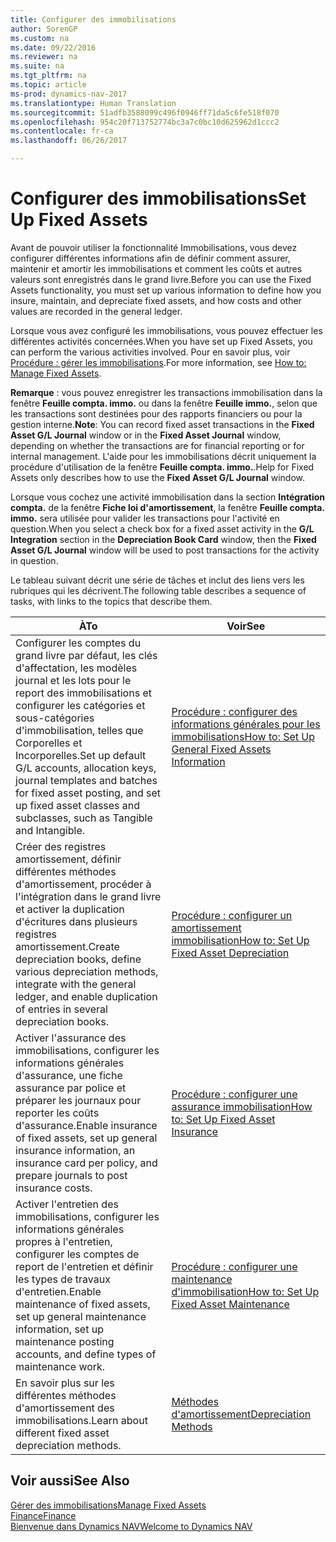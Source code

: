 ```yaml
---
title: Configurer des immobilisations
author: SorenGP
ms.custom: na
ms.date: 09/22/2016
ms.reviewer: na
ms.suite: na
ms.tgt_pltfrm: na
ms.topic: article
ms-prod: dynamics-nav-2017
ms.translationtype: Human Translation
ms.sourcegitcommit: 51adfb3588099c496f0946ff71da5c6fe518f070
ms.openlocfilehash: 954c20f713752774bc3a7c0bc10d625962d1ccc2
ms.contentlocale: fr-ca
ms.lasthandoff: 06/26/2017

---
```


# <a name="set-up-fixed-assets"></a><span data-ttu-id="fab0b-102">Configurer des immobilisations</span><span class="sxs-lookup"><span data-stu-id="fab0b-102">Set Up Fixed Assets</span></span>
<span data-ttu-id="fab0b-103">Avant de pouvoir utiliser la fonctionnalité Immobilisations, vous devez configurer différentes informations afin de définir comment assurer, maintenir et amortir les immobilisations et comment les coûts et autres valeurs sont enregistrés dans le grand livre.</span><span class="sxs-lookup"><span data-stu-id="fab0b-103">Before you can use the Fixed Assets functionality, you must set up various information to define how you insure, maintain, and depreciate fixed assets, and how costs and other values are recorded in the general ledger.</span></span>

<span data-ttu-id="fab0b-104">Lorsque vous avez configuré les immobilisations, vous pouvez effectuer les différentes activités concernées.</span><span class="sxs-lookup"><span data-stu-id="fab0b-104">When you have set up Fixed Assets, you can perform the various activities involved.</span></span> <span data-ttu-id="fab0b-105">Pour en savoir plus, voir [Procédure : gérer les immobilisations](fa-manage.md).</span><span class="sxs-lookup"><span data-stu-id="fab0b-105">For more information, see [How to: Manage Fixed Assets](fa-manage.md).</span></span>

<span data-ttu-id="fab0b-106">**Remarque** : vous pouvez enregistrer les transactions immobilisation dans la fenêtre **Feuille compta. immo.** ou dans la fenêtre **Feuille immo.**, selon que les transactions sont destinées pour des rapports financiers ou pour la gestion interne.</span><span class="sxs-lookup"><span data-stu-id="fab0b-106">**Note**: You can record fixed asset transactions in the **Fixed Asset G/L Journal** window or in the **Fixed Asset Journal** window, depending on whether the transactions are for financial reporting or for internal management.</span></span> <span data-ttu-id="fab0b-107">L'aide pour les immobilisations décrit uniquement la procédure d'utilisation de la fenêtre **Feuille compta. immo.**.</span><span class="sxs-lookup"><span data-stu-id="fab0b-107">Help for Fixed Assets only describes how to use the **Fixed Asset G/L Journal** window.</span></span>

<span data-ttu-id="fab0b-108">Lorsque vous cochez une activité immobilisation dans la section **Intégration compta.** de la fenêtre **Fiche loi d'amortissement**, la fenêtre **Feuille compta. immo.** sera utilisée pour valider les transactions pour l'activité en question.</span><span class="sxs-lookup"><span data-stu-id="fab0b-108">When you select a check box for a fixed asset activity in the **G/L Integration** section in the **Depreciation Book Card** window, then the **Fixed Asset G/L Journal** window will be used to post transactions for the activity in question.</span></span>

<span data-ttu-id="fab0b-109">Le tableau suivant décrit une série de tâches et inclut des liens vers les rubriques qui les décrivent.</span><span class="sxs-lookup"><span data-stu-id="fab0b-109">The following table describes a sequence of tasks, with links to the topics that describe them.</span></span>

| <span data-ttu-id="fab0b-110">À</span><span class="sxs-lookup"><span data-stu-id="fab0b-110">To</span></span> | <span data-ttu-id="fab0b-111">Voir</span><span class="sxs-lookup"><span data-stu-id="fab0b-111">See</span></span> |  
|----|-----|  
|<span data-ttu-id="fab0b-112">Configurer les comptes du grand livre par défaut, les clés d'affectation, les modèles journal et les lots pour le report des immobilisations et configurer les catégories et sous-catégories d'immobilisation, telles que Corporelles et Incorporelles.</span><span class="sxs-lookup"><span data-stu-id="fab0b-112">Set up default G/L accounts, allocation keys, journal templates and batches for fixed asset posting, and set up fixed asset classes and subclasses, such as Tangible and Intangible.</span></span>|[<span data-ttu-id="fab0b-113">Procédure : configurer des informations générales pour les immobilisations</span><span class="sxs-lookup"><span data-stu-id="fab0b-113">How to: Set Up General Fixed Assets Information</span></span>](fa-how-setup-general.md)|  
|<span data-ttu-id="fab0b-114">Créer des registres amortissement, définir différentes méthodes d'amortissement, procéder à l'intégration dans le grand livre et activer la duplication d'écritures dans plusieurs registres amortissement.</span><span class="sxs-lookup"><span data-stu-id="fab0b-114">Create depreciation books, define various depreciation methods, integrate with the general ledger, and enable duplication of entries in several depreciation books.</span></span>|[<span data-ttu-id="fab0b-115">Procédure : configurer un amortissement immobilisation</span><span class="sxs-lookup"><span data-stu-id="fab0b-115">How to: Set Up Fixed Asset Depreciation</span></span>](fa-how-setup-depreciation.md)|
|<span data-ttu-id="fab0b-116">Activer l'assurance des immobilisations, configurer les informations générales d'assurance, une fiche assurance par police et préparer les journaux pour reporter les coûts d'assurance.</span><span class="sxs-lookup"><span data-stu-id="fab0b-116">Enable insurance of fixed assets, set up general insurance information, an insurance card per policy, and prepare journals to post insurance costs.</span></span>|[<span data-ttu-id="fab0b-117">Procédure : configurer une assurance immobilisation</span><span class="sxs-lookup"><span data-stu-id="fab0b-117">How to: Set Up Fixed Asset Insurance</span></span>](fa-how-setup-insurance.md)|
|<span data-ttu-id="fab0b-118">Activer l'entretien des immobilisations, configurer les informations générales propres à l'entretien, configurer les comptes de report de l'entretien et définir les types de travaux d'entretien.</span><span class="sxs-lookup"><span data-stu-id="fab0b-118">Enable maintenance of fixed assets, set up general maintenance information, set up maintenance posting accounts, and define types of maintenance work.</span></span>|[<span data-ttu-id="fab0b-119">Procédure : configurer une maintenance d'immobilisation</span><span class="sxs-lookup"><span data-stu-id="fab0b-119">How to: Set Up Fixed Asset Maintenance</span></span>](fa-how-setup-maintenance.md)|
|<span data-ttu-id="fab0b-120">En savoir plus sur les différentes méthodes d'amortissement des immobilisations.</span><span class="sxs-lookup"><span data-stu-id="fab0b-120">Learn about different fixed asset depreciation methods.</span></span>|[<span data-ttu-id="fab0b-121">Méthodes d'amortissement</span><span class="sxs-lookup"><span data-stu-id="fab0b-121">Depreciation Methods</span></span>](fa-depreciation-methods.md)|

## <a name="see-also"></a><span data-ttu-id="fab0b-122">Voir aussi</span><span class="sxs-lookup"><span data-stu-id="fab0b-122">See Also</span></span>
[<span data-ttu-id="fab0b-123">Gérer des immobilisations</span><span class="sxs-lookup"><span data-stu-id="fab0b-123">Manage Fixed Assets</span></span>](fa-manage.md)  
[<span data-ttu-id="fab0b-124">Finance</span><span class="sxs-lookup"><span data-stu-id="fab0b-124">Finance</span></span>](finance-setup.md)  
[<span data-ttu-id="fab0b-125">Bienvenue dans Dynamics NAV</span><span class="sxs-lookup"><span data-stu-id="fab0b-125">Welcome to Dynamics NAV</span></span>](across-get-started.md)

